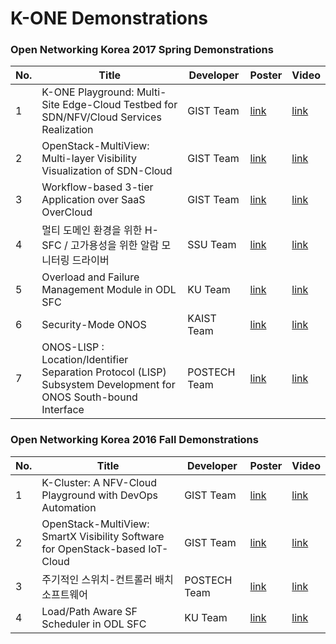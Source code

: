 # K-ONE Demonstrations

### Open Networking Korea 2017 Spring Demonstrations

No. | Title | Developer | Poster | Video |
----|-------|-----------| ------ | ----- |
1| K-ONE Playground: Multi-Site Edge-Cloud Testbed for SDN/NFV/Cloud Services Realization | GIST Team | [link]() | [link]() |
2| OpenStack-MultiView: Multi-layer Visibility Visualization of SDN-Cloud | GIST Team | [link]() | [link]() |
3| Workflow-based 3-tier Application over SaaS OverCloud | GIST Team | [link]() | [link]() |
4| 멀티 도메인 환경을 위한 H-SFC / 고가용성을 위한 알람 모니터링 드라이버 | SSU Team | [link]() | [link]() |
5| Overload and Failure Management Module in ODL SFC | KU Team | [link]() | [link]() |
6| Security-Mode ONOS | KAIST Team | [link]() | [link]() |
7| ONOS-LISP : Location/Identifier Separation Protocol (LISP) Subsystem Development for ONOS South-bound Interface | POSTECH Team | [link]() | [link]() |


### Open Networking Korea 2016 Fall Demonstrations

No. | Title | Developer | Poster | Video |
----|-------|-----------| ------ | ----- |
1| K-Cluster: A NFV-Cloud Playground with DevOps Automation | GIST Team | [link]() | [link]() |
2| OpenStack-MultiView: SmartX Visibility Software for OpenStack-based IoT-Cloud | GIST Team | [link]() | [link]() |
3| 주기적인 스위치-컨트롤러 배치 소프트웨어 | POSTECH Team | [link]() | [link]() |
4| Load/Path Aware SF Scheduler in ODL SFC | KU Team | [link]() | [link]() |
